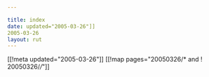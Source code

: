 ```yaml
---

title: index
date: updated="2005-03-26"]]
2005-03-26
layout: rut
---
```


[[!meta updated="2005-03-26"]]
[[!map pages="20050326/* and ! 20050326/*/*"]]
